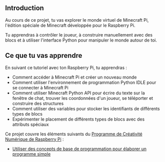 ## Introduction

Au cours de ce projet, tu vas explorer le monde virtuel de Minecraft Pi, l'édition spéciale de Minecraft développée pour le Raspberry Pi.

Tu apprendras à contrôler le joueur, à construire manuellement avec des blocs et à utiliser l'interface Python pour manipuler le monde autour de toi.

## Ce que tu vas apprendre

En suivant ce tutoriel avec ton Raspberry Pi, tu apprendras :

- Comment accéder à Minecraft Pi et créer un nouveau monde
- Comment utiliser l'environnement de programmation Python IDLE pour se connecter à Minecraft Pi
- Comment utiliser Minecraft Python API pour écrire du texte sur la fenêtre de chat, trouver les coordonnées d'un joueur, se téléporter et construire des structures
- Comment utiliser des variables pour stocker les identifiants de différents types de blocs
- Expérimenter le placement de différents types de blocs avec des attributs spéciaux

Ce projet couvre les éléments suivants du [Programme de Créativité Numérique de Raspberry Pi](https://www.raspberrypi.org/curriculum/) :

- [Utiliser des concepts de base de programmation pour élaborer un programme simple](https://www.raspberrypi.org/curriculum/programming/creator)